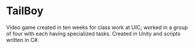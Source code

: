 # TailBoy
Video game created in ten weeks for class work at UIC; worked in a group of four with each having specialized tasks.
Created in Unity and scripts written in C#.
